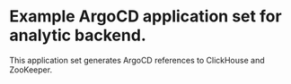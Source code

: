 # Example ArgoCD application set for analytic backend. 

This application set generates ArgoCD references to ClickHouse and ZooKeeper.
